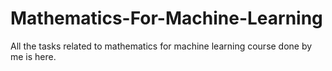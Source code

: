 # Mathematics-For-Machine-Learning
All the tasks related to mathematics for machine learning course done by me is here.
